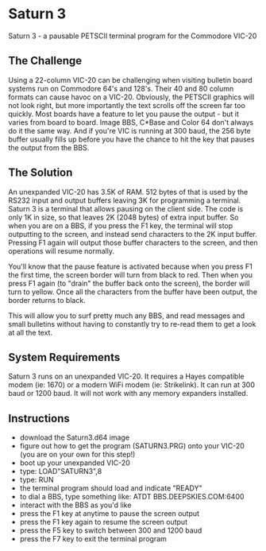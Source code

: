 # Saturn 3
Saturn 3 - a pausable PETSCII terminal program for the Commodore VIC-20

## The Challenge
Using a 22-column VIC-20 can be challenging when visiting bulletin board systems run on Commodore 64's and 128's. Their 40 and 80 column formats can 
cause havoc on a VIC-20. Obviously, the PETSCII graphics will not look right, but more importantly the text scrolls off the screen far too quickly.
Most boards have a feature to let you pause the output - but it varies from board to board. Image BBS, C*Base and Color 64 don't always do it the
same way. And if you're VIC is running at 300 baud, the 256 byte buffer usually fills up before you have the chance to hit the key that pauses the
output from the BBS.  

## The Solution
An unexpanded VIC-20 has 3.5K of RAM. 512 bytes of that is used by the RS232 input and output buffers leaving 3K for programming a terminal. Saturn 3
is a terminal that allows pausing on the client side. The code is only 1K in size, so that leaves 2K (2048 bytes) of extra input buffer. So when 
you are on a BBS, if you press the F1 key, the terminal will stop outputting to the screen, and instead send characters to the 2K input buffer. 
Pressing F1 again will output those buffer characters to the screen, and then operations will resume normally.  

You'll know that the pause feature is activated because when you press F1 the first time, the screen border will turn from black to red. Then when 
you press F1 again (to "drain" the buffer back onto the screen), the border will turn to yellow. Once all the characters from the buffer have been
output, the border returns to black.  

This will allow you to surf pretty much any BBS, and read messages and small bulletins without having to constantly try to re-read them to get a
look at all the text.  

## System Requirements
Saturn 3 runs on an unexpanded VIC-20. It requires a Hayes compatible modem (ie: 1670) or a modern WiFi modem (ie: Strikelink). It can run at 
300 baud or 1200 baud. It will not work with any memory expanders installed. 

## Instructions
- download the Saturn3.d64 image
- figure out how to get the program (SATURN3.PRG) onto your VIC-20 (you are on your own for this step!)
- boot up your unexpanded VIC-20
- type: LOAD"SATURN3",8
- type: RUN
- the terminal program should load and indicate "READY"
- to dial a BBS, type something like: ATDT BBS.DEEPSKIES.COM:6400
- interact with the BBS as you'd like
- press the F1 key at anytime to pause the screen output
- press the F1 key again to resume the screen output
- press the F5 key to switch between 300 and 1200 baud
- press the F7 key to exit the terminal program

